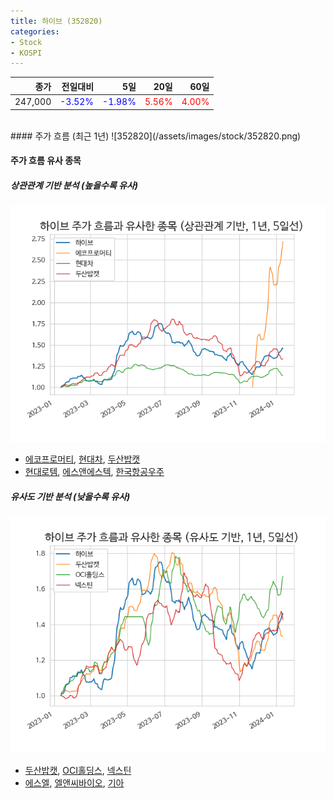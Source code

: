 ```yaml
---
title: 하이브 (352820)
categories:
- Stock
- KOSPI
---
```


|종가|전일대비|5일|20일|60일|
|---:|-------:|--:|---:|---:|
|247,000|<span style="color: blue">-3.52%</span>|<span style="color: blue">-1.98%</span>|<span style="color: red">5.56%</span>|<span style="color: red">4.00%</span>|

<!-- more -->
<br>
#### 주가 흐름 (최근 1년)
![352820](/assets/images/stock/352820.png)

#### 주가 흐름 유사 종목

##### 상관관계 기반 분석 (높을수록 유사)
![352820](/assets/images/stock/352820_corr.png)
- [에코프로머티](/450080/), [현대차](/005380/), [두산밥캣](/241560/)
- [현대로템](/064350/), [에스앤에스텍](/101490/), [한국항공우주](/047810/)

##### 유사도 기반 분석 (낮을수록 유사)	
![352820](/assets/images/stock/352820_sim.png)
- [두산밥캣](/241560/), [OCI홀딩스](/010060/), [넥스틴](/348210/)
- [에스엘](/005850/), [엘앤씨바이오](/290650/), [기아](/000270/)